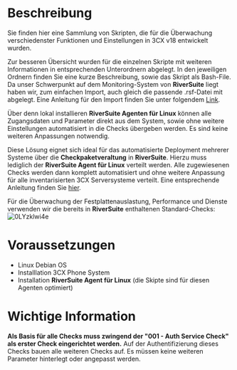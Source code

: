 # Beschreibung

Sie finden hier eine Sammlung von Skripten, die für die Überwachung verschiedenster Funktionen und Einstellungen in 3CX v18 entwickelt wurden.

Zur besseren Übersicht wurden für die einzelnen Skripte mit weiteren Informationen in entsprechenden Unterordnern abgelegt. In den jeweiligen Ordnern finden Sie eine kurze Beschreibung, sowie das Skript als Bash-File. Da unser Schwerpunkt auf dem Monitoring-System von **RiverSuite** liegt haben wir, zum einfachen Import, auch gleich die passende .rsf-Datei mit abgelegt. 
Eine Anleitung für den Import finden Sie unter folgendem <a href="https://github.com/aconitas/3CX-Monitoring/blob/main/HowToImportScripts.md">Link</a>.

Über denn lokal installieren **RiverSuite Agenten für Linux** können alle Zugangsdaten und Parameter direkt aus dem System, sowie ohne weitere Einstellungen automatisiert in die Checks übergeben werden. Es sind keine weiteren Anpassungen notwendig.

Diese Lösung eignet sich ideal für das automatisierte Deployment mehrerer Systeme über die **Checkpaketveraltung** in **RiverSuite**. Hierzu muss lediglich der **RiverSuite Agent für Linux** verteilt werden. Alle zugewiesenen Checks werden dann komplett automatisiert und ohne weitere Anpassung für alle inventarisierten 3CX Serversysteme verteilt.
Eine entsprechende Anleitung finden Sie <a href="https://github.com/aconitas/3CX-Monitoring/blob/main/Scripts%20(use%20with%20local%20Linux%20Monitoring%20Agent)/Checkpaketverwaltung.md">hier</a>.

Für die Überwachung der Festplattenauslastung, Performance und Dienste verwenden wir die bereits in **RiverSuite** enthaltenen Standard-Checks:
![0LYzklwi4e](https://user-images.githubusercontent.com/119604651/208267755-63577dfc-ab90-4c61-bcec-565e6acb6a75.png)


# Voraussetzungen 
- Linux Debian OS
- Installlation 3CX Phone System
- Installation **RiverSuite Agent für Linux** (die Skipte sind für diesen Agenten optimiert)

# Wichtige Information
**Als Basis für alle Checks muss zwingend der "001 - Auth Service Check" als erster Check eingerichtet werden.** Auf der Authentifizierung dieses Checks bauen alle weiteren Checks auf. Es müssen keine weiteren Parameter hinterlegt oder angepasst werden.
